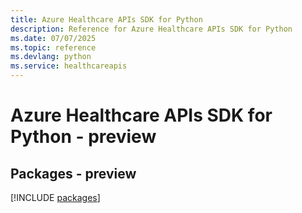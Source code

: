 ```yaml
---
title: Azure Healthcare APIs SDK for Python
description: Reference for Azure Healthcare APIs SDK for Python
ms.date: 07/07/2025
ms.topic: reference
ms.devlang: python
ms.service: healthcareapis
---
```

# Azure Healthcare APIs SDK for Python - preview
## Packages - preview
[!INCLUDE [packages](healthcare-apis-index.md)]
